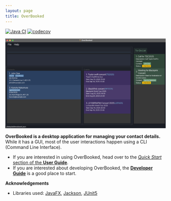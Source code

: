 ```yaml
---
layout: page
title: OverBooked
---
```


[![Java CI](https://github.com/AY2526S1-CS2103T-T10-2/tp/actions/workflows/gradle.yml/badge.svg)](https://github.com/AY2526S1-CS2103T-T10-2/tp/actions/workflows/gradle.yml)
[![codecov](https://codecov.io/github/AY2526S1-CS2103T-T10-2/tp/graph/badge.svg?token=EK4GP6S1V4)](https://codecov.io/github/AY2526S1-CS2103T-T10-2/tp)

![Ui](images/Ui.png)

**OverBooked is a desktop application for managing your contact details.** While it has a GUI, most of the user interactions happen using a CLI (Command Line Interface).

* If you are interested in using OverBooked, head over to the [_Quick Start_ section of the **User Guide**](UserGuide.html#quick-start).
* If you are interested about developing OverBooked, the [**Developer Guide**](DeveloperGuide.html) is a good place to start.


**Acknowledgements**

* Libraries used: [JavaFX](https://openjfx.io/), [Jackson](https://github.com/FasterXML/jackson), [JUnit5](https://github.com/junit-team/junit5)

